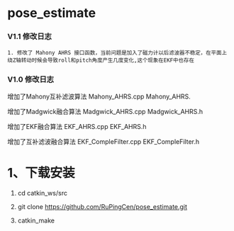 # pose_estimate
 
### V1.1 修改日志
	1. 修改了 Mahony AHRS 接口函数，当前问题是加入了磁力计以后滤波器不稳定，在平面上绕Z轴转动时候会导致roll和pitch角度产生几度变化,这个现象在EKF中也存在
 
### V1.0 修改日志

  增加了Mahony互补滤波算法   Mahony_AHRS.cpp  Mahony_AHRS.
  
  增加了Madgwick融合算法    Madgwick_AHRS.cpp  Madgwick_AHRS.h
  
  增加了EKF融合算法    EKF_AHRS.cpp  EKF_AHRS.h
  
  增加了互补滤波融合算法    EKF_CompleFilter.cpp  EKF_CompleFilter.h
 
  
# 1、下载安装
 1. cd catkin_ws/src
 
 2.  git clone  https://github.com/RuPingCen/pose_estimate.git

 4. catkin_make
